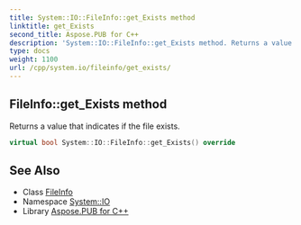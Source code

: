 ```yaml
---
title: System::IO::FileInfo::get_Exists method
linktitle: get_Exists
second_title: Aspose.PUB for C++
description: 'System::IO::FileInfo::get_Exists method. Returns a value that indicates if the file exists in C++.'
type: docs
weight: 1100
url: /cpp/system.io/fileinfo/get_exists/
---
```

## FileInfo::get_Exists method


Returns a value that indicates if the file exists.

```cpp
virtual bool System::IO::FileInfo::get_Exists() override
```

## See Also

* Class [FileInfo](../)
* Namespace [System::IO](../../)
* Library [Aspose.PUB for C++](../../../)

